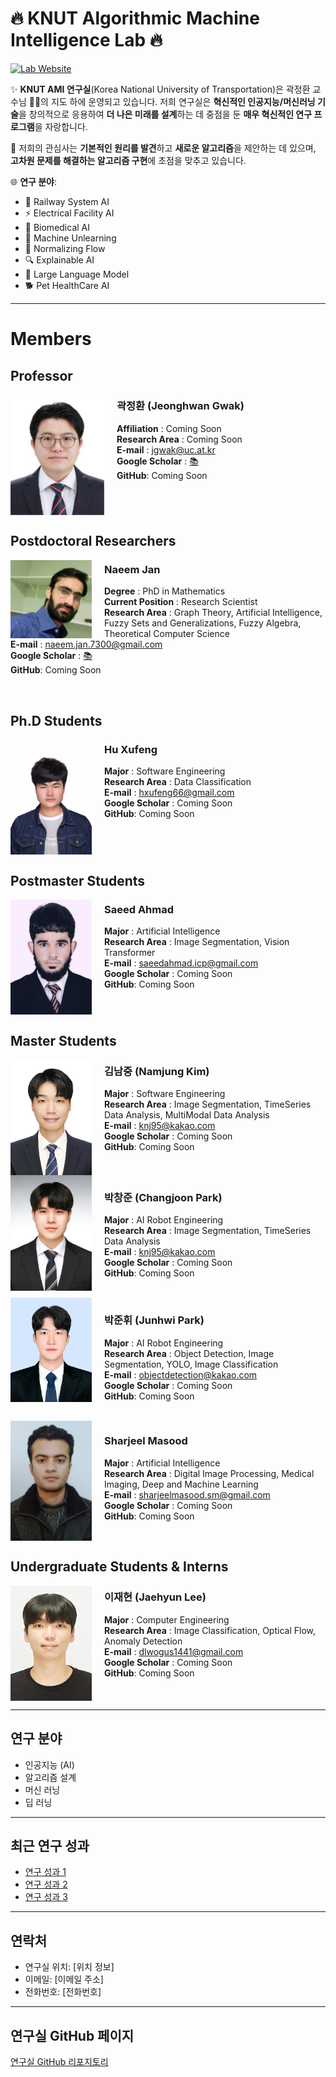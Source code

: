 # 🔥 KNUT Algorithmic Machine Intelligence Lab 🔥
[![Lab Website](https://img.shields.io/badge/Visit%20Lab%20Website-0085ff?style=for-the-badge&logo=googlechrome&logoColor=white)](https://sites.google.com/site/gistaimi/home) 

✨ **KNUT AMI 연구실**(Korea National University of Transportation)은 곽정환 교수님 👨‍🏫의 지도 하에 운영되고 있습니다. 저희 연구실은 **혁신적인 인공지능/머신러닝 기술**을 창의적으로 응용하여 **더 나은 미래를 설계**하는 데 중점을 둔 **매우 혁신적인 연구 프로그램**을 자랑합니다.

🎯 저희의 관심사는 **기본적인 원리를 발견**하고 **새로운 알고리즘**을 제안하는 데 있으며, **고차원 문제를 해결하는 알고리즘 구현**에 초점을 맞추고 있습니다.

🌐 **연구 분야**:
- 🚆 Railway System AI
- ⚡ Electrical Facility AI
- 🧬 Biomedical AI
- 🧠 Machine Unlearning
- 🔄 Normalizing Flow
- 🔍 Explainable AI
- 📝 Large Language Model
- 🐕 Pet HealthCare AI
  
---

# Members

## Professor
<img src="./members/교수님_증명사진.png" width="150" align="left" style="margin-right: 20px; vertical-align: top; border: none;" />

<h3>곽정환 (Jeonghwan Gwak)</h3>  

**Affiliation** : Coming Soon  
**Research Area** : Coming Soon  
**E-mail** : jgwak@uc.at.kr  
**Google Scholar** : [📚](https://scholar.google.co.kr/citations?hl=ko&user=S4f2ALkAAAAJ)  
**GitHub**: Coming Soon  

<br clear="left"/>

## Postdoctoral Researchers
<img src="./members/NaeemJan.png" width="130" align="left" style="margin-right: 20px; vertical-align: top; border: none;" />

<h3>Naeem Jan</h3>  

**Degree** : PhD in Mathematics  
**Current Position** : Research Scientist  
**Research Area** : Graph Theory, Artificial Intelligence, Fuzzy Sets and Generalizations, Fuzzy Algebra, Theoretical Computer Science  
**E-mail** : naeem.jan.7300@gmail.com  
**Google Scholar** : [📚](https://scholar.google.com/citations?user=N1p49AgAAAAJ&hl=en)  
**GitHub**: Coming Soon  

<br clear="left"/>

## Ph.D Students
<img src="./members/Hu Xufeng.jpg" width="130" align="left" style="margin-right: 20px; vertical-align: top; border: none;" />

<h3>Hu Xufeng</h3>  

**Major** : Software Engineering  
**Research Area** : Data Classification  
**E-mail** : hxufeng66@gmail.com  
**Google Scholar** : Coming Soon  
**GitHub**: Coming Soon  

<br clear="left"/>

## Postmaster Students

<img src="./members/Saeed.jpg" width="130" align="left" style="margin-right: 20px; vertical-align: top; border: none;" />

<h3>Saeed Ahmad</h3>  

**Major** : Artificial Intelligence  
**Research Area** : Image Segmentation, Vision Transformer  
**E-mail** : saeedahmad.icp@gmail.com  
**Google Scholar** : Coming Soon  
**GitHub**: Coming Soon  

<br clear="left"/>

## Master Students

<img src="./members/김남중.png" width="130" align="left" style="margin-right: 20px; vertical-align: top; border: none;" />

<h3>김남중 (Namjung Kim)</h3>  

**Major** : Software Engineering  
**Research Area** : Image Segmentation, TimeSeries Data Analysis, MultiModal Data Analysis  
**E-mail** : knj95@kakao.com  
**Google Scholar** : Coming Soon  
**GitHub**: Coming Soon  

<br clear="left"/>

<img src="./members/박창준.png" width="130" align="left" style="margin-right: 20px; vertical-align: top; border: none;" />

<h3>박창준 (Changjoon Park)</h3>  

**Major** : AI Robot Engineering  
**Research Area** : Image Segmentation, TimeSeries Data Analysis  
**E-mail** : knj95@kakao.com  
**Google Scholar** : Coming Soon  
**GitHub**: Coming Soon  

<br clear="left"/>

<img src="./members/박준휘-objectdetection@kakao.jpg" width="130" align="left" style="margin-right: 20px; vertical-align: top; border: none;" />

<h3>박준휘 (Junhwi Park)</h3>  

**Major** : AI Robot Engineering  
**Research Area** : Object Detection, Image Segmentation, YOLO, Image Classification  
**E-mail** : objectdetection@kakao.com  
**Google Scholar** : Coming Soon  
**GitHub**: Coming Soon  

<br clear="left"/>

<img src="./members/Sharjeel.png" width="130" align="left" style="margin-right: 20px; vertical-align: top; border: none;" />

<h3>Sharjeel Masood</h3>  

**Major** : Artificial Intelligence  
**Research Area** : Digital Image Processing, Medical Imaging, Deep and Machine Learning  
**E-mail** : sharjeelmasood.sm@gmail.com  
**Google Scholar** : Coming Soon  
**GitHub**: Coming Soon  

<br clear="left"/>

## Undergraduate Students & Interns
<img src="./members/이재현.png" width="130" align="left" style="margin-right: 20px; vertical-align: top; border: none;" />

<h3>이재현 (Jaehyun Lee)</h3>  

**Major** : Computer Engineering  
**Research Area** : Image Classification, Optical Flow, Anomaly Detection  
**E-mail** : dlwogus1441@gmail.com  
**Google Scholar** : Coming Soon  
**GitHub**: Coming Soon  

<br clear="left"/>

---

## 연구 분야

- 인공지능 (AI)
- 알고리즘 설계
- 머신 러닝
- 딥 러닝

---

## 최근 연구 성과

- [연구 성과 1](링크를_넣으세요)
- [연구 성과 2](링크를_넣으세요)
- [연구 성과 3](링크를_넣으세요)

---

## 연락처

- 연구실 위치: [위치 정보]
- 이메일: [이메일 주소]
- 전화번호: [전화번호]

---

## 연구실 GitHub 페이지
[연구실 GitHub 리포지토리](링크를_넣으세요)
